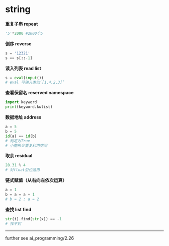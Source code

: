 # string

**重复子串 repeat** 
```python
'5'*2000 #2000个5
```
**倒序 reverse**
```python
s = '12321'
s == s[::-1]
```
**读入列表 read list**
```python
s = eval(input())
# eval 可输入类似‘[1,4,2,3]’
```
**查看保留名 reserved namespace**
```python
import keyword
print(keyword.kwlist)
```
**数据地址 address**
```python
a = 5
b = 5
id(a) == id(b)
# 判定为True
# 小整形会重复利用空间
```
**取余 residual**
```python
28.31 % 4
# 对float型也适用
```
**链式赋值（从右向左依次运算）**
```python        
a = 1
b = a = a + 1
# b = 2 ; a = 2
```   
**查找 list find**
```python
str(i).find(str(x)) == -1
# 找不到
```

----
further see ai_programming/2.26
